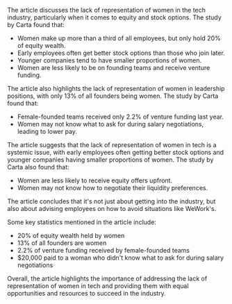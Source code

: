 The article discusses the lack of representation of women in the tech industry, particularly when it comes to equity and stock options. The study by Carta found that:

* Women make up more than a third of all employees, but only hold 20% of equity wealth.
* Early employees often get better stock options than those who join later.
* Younger companies tend to have smaller proportions of women.
* Women are less likely to be on founding teams and receive venture funding.

The article also highlights the lack of representation of women in leadership positions, with only 13% of all founders being women. The study by Carta found that:

* Female-founded teams received only 2.2% of venture funding last year.
* Women may not know what to ask for during salary negotiations, leading to lower pay.

The article suggests that the lack of representation of women in tech is a systemic issue, with early employees often getting better stock options and younger companies having smaller proportions of women. The study by Carta also found that:

* Women are less likely to receive equity offers upfront.
* Women may not know how to negotiate their liquidity preferences.

The article concludes that it's not just about getting into the industry, but also about advising employees on how to avoid situations like WeWork's.

Some key statistics mentioned in the article include:

* 20% of equity wealth held by women
* 13% of all founders are women
* 2.2% of venture funding received by female-founded teams
* $20,000 paid to a woman who didn't know what to ask for during salary negotiations

Overall, the article highlights the importance of addressing the lack of representation of women in tech and providing them with equal opportunities and resources to succeed in the industry.